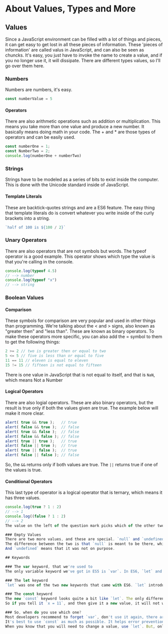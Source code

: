 # About Values, Types and More

## Values
Since a JavaScript environment can be filled with a lot of things and pieces, it can get easy to get lost in all these pieces of information. These 'pieces of information' are called valus in JavaScript, and can also be seen as chuncks.
It's easy, you just have to invoke the name to create a value, and if you no longer use it, it will dissipate. 
There are different types values, so I'll go over them here.

### Numbers
Numbers are numbers, it's easy.        
```javascript
const numberValue = 5
```

#### Operators
There are also arithmetic operations such as addition or multiplication. This means you take more than one value and produce a new number. It basically means doing math in your code.
The + and * are those types of operators and can be easily used.          
```javascript
const numberOne = 1;        
const NumberTwo = 2;        
console.log(numberOne + numberTwo)
```

### Strings
Strings have to be modeled as a series of bits to exist inside the computer. This is done with the Unicode standard inside of JavaScript. 

#### Template Literals
These are backtick-quotes strings and are a ES6 feature. The easy thing that template literals do is convert whatever you write inside of the curly brackets into a string.
``` javascript
`half of 100 is ${100 / 2}`
```

### Unary Operators
There are also operators that are not symbols but words. The typeof operator is a good example. This operator shows which type the value is that you're calling in the console.
``` javascript
console.log(typeof 4.5)
// --> number
console.log(typeof "x")
// --> string
```

### Boolean Values

#### Comparison

These symbols for comparison are very popular and used in other things than programming. We're talking about the < and > signs, also known as "greater then" and "less than". These are known as binary operators.
To make these operators more specific, you can also add the = symbol to them to get the following things:
``` javascript
2 >= 2 // two is greater then or equal to two
5 <= 5 // five is less than or equal to five
11 == 11 // eleven is equal to eleven
15 != 15 // fifteen is not equal to fifteen
```
There is one value in JavaScript that is not equal to itself, and that is `NaN`, which means Not a Number

#### Logical Operators
There are also logial operators. These are also binary operators, but the result is true only if both the values given are true. The example below will make it more clear.
``` javascript
alert( true && true );   // true
alert( false && true );  // false
alert( true && false );  // false
alert( false && false ); // false
alert( true || true );   // true
alert( false || true );  // true
alert( true || false );  // true
alert( false || false ); // false
```
So, the `&&` returns only if both values are true. The `||` returns true if one of the values is true.

#### Conditional Operators
This last type of operator is a logical operator that is ternary, which means it has three values. 
``` javascript
console.log(true ? 1 : 2)
// --> 1
console.log((false ? 1 : 2)
// --> 2
The value on the left of the question mark picks which of the other two values will come out. If it is true, it chooses the middle value, if it is false, it will choose the value on the right.

### Empty Values
There are two more values, and these are special. `null` and `undefined` are values that basically tell you that there is no meaningful value. 
The difference between the two is that `null` is meant to be there, which means the one writing the code has made that value `null`.
And `undefined` means that it was not on purpose.

## Keywords

### The var keyword, that we're used to
The only variable keyword we've got in ES5 is `var`. In ES6, `let` and `const` joined the game. `var` is simple, it makes a new variable.

### The let keyword
`let` was one of the two new keywords that came with ES6. `let` introduces a block scope. You can use it in an if or for loop. When you do, the value will only be accessible inside of that loop. So when you declare something outside of that loop, it will not have an affect on the loop and it's `let` variables.

### The const keyword
The new `const` keyword looks quite a bit like `let`. The only difference is that `const` means a constant, which means that it can not be changes. You can not re-assign it wil a value.
So if you tell it `x = 11`, and then give it a new value, it will not work. 

### So, when do you use which one?
Most developers recommend to forget `var`, don't use it again, there are two new values that work just as good, even better maybe.
It's best to use `const` as much as possible. It helps error prevention and thanks to it being a constant makes sure your program or code is also quite constant.
When you know that you will need to change a value, use `let`. But, only if you know that what you want to do can not be done with `const`, like in a for loop.


